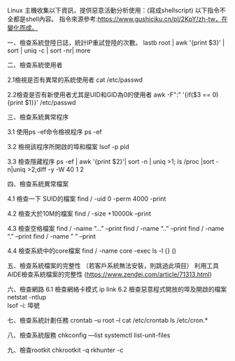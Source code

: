 Linux 主機收集以下資訊，提供惡意活動分析使用：(寫成shellscript)
以下指令不全都是shell內容。
指令來源參考:https://www.gushiciku.cn/pl/2KpY/zh-tw，在變化而成。


一、檢查系統登陸日誌，統計IP重試登陸的次數。
lastb root | awk '{print $3}' | sort | uniq -c | sort -nr| more 

二、檢查系統使用者

2.1檢視是否有異常的系統使用者
cat /etc/passwd 

2.2檢查是否有新使用者尤其是UID和GID為0的使用者
awk -F":" '{if($3 == 0){print $1}}' /etc/passwd 

三、檢查系統異常程序

3.1 使用ps -ef命令檢視程序
ps -ef 

3.2 檢視該程序所開啟的埠和檔案
lsof -p pid 

3.3 檢查隱藏程序
ps -ef | awk '{print $2}'| sort -n | uniq >1; ls /proc |sort -n|uniq >2;diff -y -W 40 1 2 

四、檢查系統異常檔案

4.1 檢查一下 SUID的檔案
find / -uid 0 -perm 4000 -print 

4.2 檢查大於10M的檔案
find / -size +10000k –print 

4.3 檢查空格檔案
find / -name “...” –print 
find / -name “..” –print 
find / -name “.” –print 
find / -name ” ” –print 

4.4 檢查系統中的core檔案
find / -name core -exec ls -l {} () 

五、檢查系統檔案的完整性
（若客戶系統無法安裝，則跳過此項目）
利用工具AIDE檢查系統檔案的完整性
(https://www.zendei.com/article/71313.html)

六、檢查網路
6.1 檢查網絡卡模式
ip link
6.2 檢查惡意程式開放的埠及開啟的檔案
netstat -ntlup  
lsof -i: 埠號 

七、檢查系統計劃任務
crontab –u root –l 
cat /etc/crontab 
ls /etc/cron.* 

八、檢查系統服務
chkconfig —list 
systemctl list-unit-files

九、檢查rootkit
chkrootkit -q 
rkhunter -c
